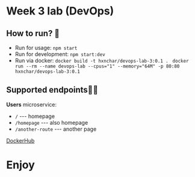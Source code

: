 # Week 3 lab (DevOps)
## How to run? 🚀
- Run for usage:  `npm start`
- Run for development:  `npm start:dev`
- Run via docker: `docker build -t hxnchar/devops-lab-3:0.1 . `
`docker run --rm --name devops-lab --cpus="1" --memory="64M" -p 80:80 hxnchar/devops-lab-3:0.1`

## Supported endpoints🧑‍💻
**Users** microservice:
- `/` --- homepage
- `/homepage` --- also homepage
- `/another-route` --- another page

[DockerHub](https://hub.docker.com/repository/docker/hxnchar/devops-lab-3)

# Enjoy
